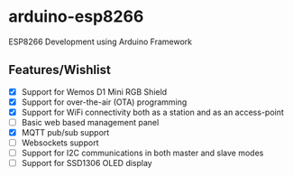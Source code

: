 # arduino-esp8266

ESP8266 Development using Arduino Framework

## Features/Wishlist

- [x] Support for Wemos D1 Mini RGB Shield
- [x] Support for over-the-air (OTA) programming
- [x] Support for WiFi connectivity both as a station and as an access-point
- [ ] Basic web based management panel
- [x] MQTT pub/sub support
- [ ] Websockets support
- [ ] Support for I2C communications in both master and slave modes
- [ ] Support for SSD1306 OLED display
